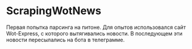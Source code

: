 # ScrapingWotNews

Первая попытка парсинга на питоне. 
Для опытов использовался сайт Wot-Express, с которого вытягивались новости. 
В последующем эти новости пересылались на бота в телеграмме.
